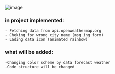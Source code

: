 ![image](https://user-images.githubusercontent.com/59583706/84231911-e0009500-aaf7-11ea-863d-f4bb7bf6e12c.png)
### in project implemented:
    - Fetching data from api.openweathermap.org
    - Cheking for wrong city name (msg ing form)
    - Lading data icon (animated rainbow)
    
### what will be added:
    -Changing color scheme by data forecast weather
    -Code structure will be changed
